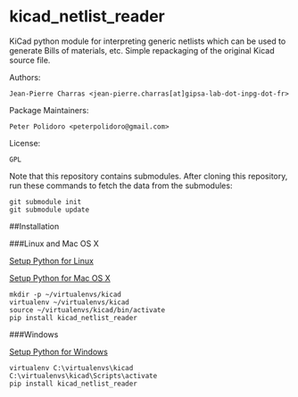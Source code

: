 kicad_netlist_reader
====================

KiCad python module for interpreting generic netlists which can be
used to generate Bills of materials, etc. Simple repackaging of the
original Kicad source file.

Authors:

    Jean-Pierre Charras <jean-pierre.charras[at]gipsa-lab-dot-inpg-dot-fr>

Package Maintainers:

    Peter Polidoro <peterpolidoro@gmail.com>

License:

    GPL

Note that this repository contains submodules. After cloning this
repository, run these commands to fetch the data from the submodules:

```shell
git submodule init
git submodule update
```

##Installation

###Linux and Mac OS X

[Setup Python for Linux](./PYTHON_SETUP_LINUX.md)

[Setup Python for Mac OS X](./PYTHON_SETUP_MAC_OS_X.md)

```shell
mkdir -p ~/virtualenvs/kicad
virtualenv ~/virtualenvs/kicad
source ~/virtualenvs/kicad/bin/activate
pip install kicad_netlist_reader
```

###Windows

[Setup Python for Windows](./PYTHON_SETUP_WINDOWS.md)

```shell
virtualenv C:\virtualenvs\kicad
C:\virtualenvs\kicad\Scripts\activate
pip install kicad_netlist_reader
```
